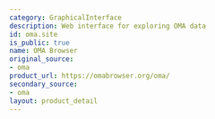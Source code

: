 ```yaml
---
category: GraphicalInterface
description: Web interface for exploring OMA data
id: oma.site
is_public: true
name: OMA Browser
original_source:
- oma
product_url: https://omabrowser.org/oma/
secondary_source:
- oma
layout: product_detail
---
```

